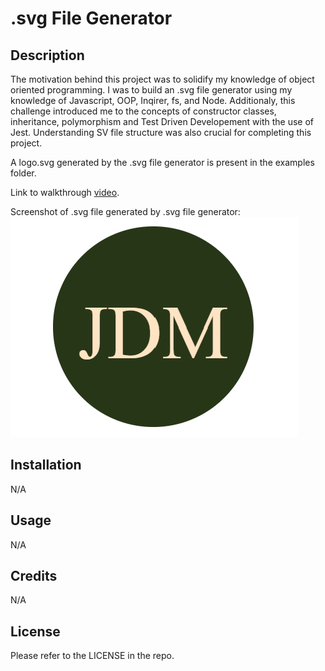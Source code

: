 # .svg File Generator

## Description

The motivation behind this project was to solidify my knowledge of object oriented programming. I was to build an .svg file generator using my knowledge of Javascript, OOP, Inqirer, fs, and Node. Additionaly, this challenge introduced me to the concepts of constructor classes, inheritance, polymorphism and Test Driven Developement with the use of Jest. Understanding SV file structure was also crucial for completing this project. 

A logo.svg generated by the .svg file generator is present in the examples folder.

Link to walkthrough [video](https://drive.google.com/file/d/1TxycmmCrPoc0li_ShAL_3_SnS0u-y_GZ/view).


Screenshot of .svg file generated by .svg file generator:
![Screenshot of project](examples/screenshot%20of%20.svg%20file%20generated.png)


## Installation

N/A

## Usage

N/A

## Credits

N/A

## License

Please refer to the LICENSE in the repo.
